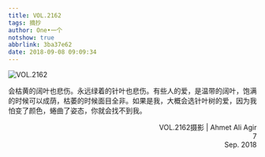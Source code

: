 ```yaml
---
title: VOL.2162
tags: 摘抄
author: One•一个
notshow: true
abbrlink: 3ba37e62
date: 2018-09-08 09:09:34
---
```

![VOL.2162](https://i.loli.net/2018/09/08/5b9321bb51434.jpg)

会枯黄的阔叶也悲伤。永远绿着的针叶也悲伤。有些人的爱，是温带的阔叶，饱满的时候可以成荫，枯萎的时候面目全非。如果是我，大概会选针叶树的爱，因为我怕变了颜色，蜷曲了姿态，你就会找不到我。
<p align="right">VOL.2162摄影 | Ahmet Ali Agir</br>7 </br>Sep. 2018</p>